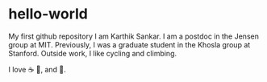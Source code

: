 # hello-world
My first github repository
I am Karthik Sankar. I am a postdoc in the Jensen group at MIT. Previously, I was a graduate student in the Khosla group at Stanford. Outside work, I like cycling and climbing.

I love :coffee: :pizza:, and :dancer:.
